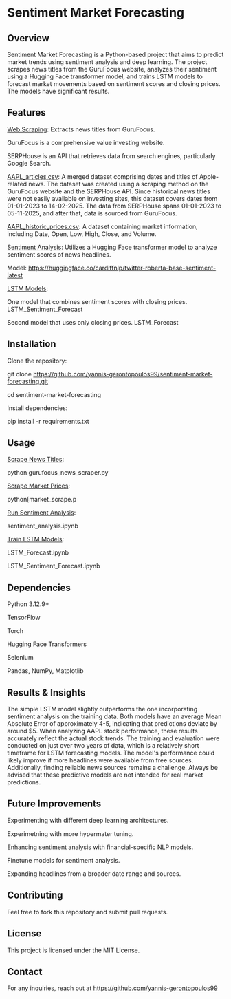 # Sentiment Market Forecasting #


## Overview ##

Sentiment Market Forecasting is a Python-based project that aims to predict market trends using sentiment analysis and deep learning. The project scrapes news
titles from the GuruFocus website, analyzes their sentiment using a Hugging Face transformer model, and trains LSTM models to forecast market movements based on 
sentiment scores and closing prices. The models have significant results.


## Features ##

<ins>Web Scraping</ins>: Extracts news titles from GuruFocus.

GuruFocus is a comprehensive value investing website.

SERPHouse is an API that retrieves data from search engines, particularly Google Search.

<ins>AAPL_articles.csv</ins>: A merged dataset comprising dates and titles of Apple-related news. The dataset was created using a scraping method on the GuruFocus website 
and the SERPHouse API. Since historical news titles were not easily available on investing sites, this dataset covers dates from 01-01-2023 to 14-02-2025. The 
data from SERPHouse spans 01-01-2023 to 05-11-2025, and after that, data is sourced from GuruFocus.

<ins>AAPL_historic_prices.csv</ins>: A dataset containing market information, including Date, Open, Low, High, Close, and Volume.

<ins>Sentiment Analysis</ins>: Utilizes a Hugging Face transformer model to analyze sentiment scores of news headlines.

Model: https://huggingface.co/cardiffnlp/twitter-roberta-base-sentiment-latest

<ins>LSTM Models</ins>:

One model that combines sentiment scores with closing prices. LSTM_Sentiment_Forecast

Second model that uses only closing prices. LSTM_Forecast


## Installation ##

Clone the repository:

git clone https://github.com/yannis-gerontopoulos99/sentiment-market-forecasting.git

cd sentiment-market-forecasting

Install dependencies:

pip install -r requirements.txt


## Usage ##

<ins>Scrape News Titles</ins>:

python gurufocus_news_scraper.py

<ins>Scrape Market Prices</ins>:

python[market_scrape.p

<ins>Run Sentiment Analysis</ins>:

sentiment_analysis.ipynb

<ins>Train LSTM Models</ins>:

LSTM_Forecast.ipynb

LSTM_Sentiment_Forecast.ipynb


## Dependencies ##

Python 3.12.9+

TensorFlow

Torch

Hugging Face Transformers

Selenium

Pandas, NumPy, Matplotlib


## Results & Insights ##

The simple LSTM model slightly outperforms the one incorporating sentiment analysis on the training data. Both models have an average Mean Absolute Error of 
approximately 4-5, indicating that predictions deviate by around $5. When analyzing AAPL stock performance, these results accurately reflect the actual stock
trends. The training and evaluation were conducted on just over two years of data, which is a relatively short timeframe for LSTM forecasting models. The model's 
performance could likely improve if more headlines were available from free sources. Additionally, finding reliable news sources remains a challenge.
Always be advised that these predictive models are not intended for real market predictions.


## Future Improvements ##

Experimenting with different deep learning architectures.

Experimetning with more hypermater tuning.

Enhancing sentiment analysis with financial-specific NLP models.

Finetune models for sentiment analysis.

Expanding headlines from a broader date range and sources.


## Contributing ##

Feel free to fork this repository and submit pull requests.


## License ##

This project is licensed under the MIT License.


## Contact ##

For any inquiries, reach out at https://github.com/yannis-gerontopoulos99
